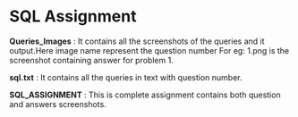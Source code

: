 # SQL Assignment

**Queries_Images** : It contains all the screenshots of the queries and it output.Here image name represent the question number For eg: 1.png is the screenshot containing answer for problem 1.

**sql.txt** : It contains all the queries in text with question number.

**SQL_ASSIGNMENT** : This is complete assignment contains both question and answers screenshots. 
